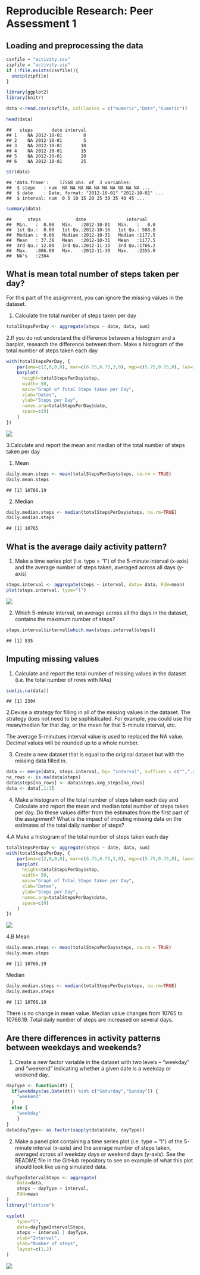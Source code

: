 # Reproducible Research: Peer Assessment 1

## Loading and preprocessing the data

```r
csvfile = "activity.csv"
zipfile = "activity.zip"
if (!file.exists(csvfile)){
  unzip(zipfile)
}

library(ggplot2)
library(knitr)

data <-read.csv(csvfile, colClasses = c("numeric","Date","numeric"))
```


```r
head(data)
```

```
##   steps       date interval
## 1    NA 2012-10-01        0
## 2    NA 2012-10-01        5
## 3    NA 2012-10-01       10
## 4    NA 2012-10-01       15
## 5    NA 2012-10-01       20
## 6    NA 2012-10-01       25
```



```r
str(data)
```

```
## 'data.frame':	17568 obs. of  3 variables:
##  $ steps   : num  NA NA NA NA NA NA NA NA NA NA ...
##  $ date    : Date, format: "2012-10-01" "2012-10-01" ...
##  $ interval: num  0 5 10 15 20 25 30 35 40 45 ...
```


```r
summary(data)
```

```
##      steps             date               interval     
##  Min.   :  0.00   Min.   :2012-10-01   Min.   :   0.0  
##  1st Qu.:  0.00   1st Qu.:2012-10-16   1st Qu.: 588.8  
##  Median :  0.00   Median :2012-10-31   Median :1177.5  
##  Mean   : 37.38   Mean   :2012-10-31   Mean   :1177.5  
##  3rd Qu.: 12.00   3rd Qu.:2012-11-15   3rd Qu.:1766.2  
##  Max.   :806.00   Max.   :2012-11-30   Max.   :2355.0  
##  NA's   :2304
```

## What is mean total number of steps taken per day?
For this part of the assignment, you can ignore the missing values in the dataset.
1. Calculate the total number of steps taken per day

```r
totalStepsPerDay <- aggregate(steps ~ date, data, sum)
```
2.If you do not understand the difference between a histogram and a barplot, research the difference between them. Make a histogram of the total number of steps taken each day

```r
with(totalStepsPerDay, {
    par(oma=c(2,0,0,0), mar=c(6.75,6.75,3,0), mgp=c(5.75,0.75,0), las=2)
    barplot(
      height=totalStepsPerDay$step,
      width= 50,
      main="Graph of Total Steps taken per Day",
      xlab="Dates",
      ylab="Steps per Day",
      names.arg=totalStepsPerDay$date,
      space=c(0)
    )
})
```

![](PA1_template_files/figure-html/unnamed-chunk-6-1.png)<!-- -->

3.Calculate and report the mean and median of the total number of steps taken per day

1. Mean

```r
daily.mean.steps <- mean(totalStepsPerDay$steps, na.rm = TRUE)
daily.mean.steps
```

```
## [1] 10766.19
```
2. Median

```r
daily.median.steps <- median(totalStepsPerDay$steps, na.rm=TRUE)
daily.median.steps
```

```
## [1] 10765
```

## What is the average daily activity pattern?
1. Make a time series plot (i.e. type = "l") of the 5-minute interval (x-axis) and the average number of steps taken, averaged across all days (y-axis)

```r
steps.interval <- aggregate(steps ~ interval, data= data, FUN=mean)
plot(steps.interval, type="l")
```

![](PA1_template_files/figure-html/unnamed-chunk-9-1.png)<!-- -->

2. Which 5-minute interval, on average across all the days in the dataset, contains the maximum number of steps?

```r
steps.interval$interval[which.max(steps.interval$steps)]
```

```
## [1] 835
```

## Imputing missing values
1. Calculate and report the total number of missing values in the dataset (i.e. the total number of rows with NAs)

```r
sum(is.na(data))
```

```
## [1] 2304
```
2.Devise a strategy for filling in all of the missing values in the dataset. The strategy does not need to be sophisticated. For example, you could use the mean/median for that day, or the mean for that 5-minute interval, etc.

The average 5-minutues interval value is used to replaced the NA value. Decimal values will be rounded up to a whole number.


3. Create a new dataset that is equal to the original dataset but with the missing data filled in.

```r
data <- merge(data, steps.interval, by= "interval", suffixes = c("",".avg_steps"))
na_rows <- is.na(data$steps)
data$steps[na_rows] <- data$steps.avg_steps[na_rows]
data <- data[,1:3]
```

4. Make a histogram of the total number of steps taken each day and Calculate and report the mean and median total number of steps taken per day. Do these values differ from the estimates from the first part of the assignment? What is the impact of imputing missing data on the estimates of the total daily number of steps?

4.A Make a histogram of the total number of steps taken each day

```r
totalStepsPerDay <- aggregate(steps ~ date, data, sum)
with(totalStepsPerDay, {
    par(oma=c(2,0,0,0), mar=c(6.75,6.75,3,0), mgp=c(5.75,0.75,0), las=2)
    barplot(
      height=totalStepsPerDay$step,
      width= 50,
      main="Graph of Total Steps taken per Day",
      xlab="Dates",
      ylab="Steps per Day",
      names.arg=totalStepsPerDay$date,
      space=c(0)
    )
})
```

![](PA1_template_files/figure-html/unnamed-chunk-13-1.png)<!-- -->

4.B  Mean

```r
daily.mean.steps <- mean(totalStepsPerDay$steps, na.rm = TRUE)
daily.mean.steps
```

```
## [1] 10766.19
```
Median

```r
daily.median.steps <- median(totalStepsPerDay$steps, na.rm=TRUE)
daily.median.steps
```

```
## [1] 10766.19
```

There is no change in mean value. Median value changes from 10765 to 10766.19.  Total daily number of steps are increased on several days.
## Are there differences in activity patterns between weekdays and weekends?
1. Create a new factor variable in the dataset with two levels – “weekday” and “weekend” indicating whether a given date is a weekday or weekend day.

```r
dayType <- function(dt) {
  if(weekdays(as.Date(dt)) %in% c("Saturday","Sunday")) { 
    "weekend"
  } 
  else {
    "weekday"
    }
}
data$dayType<- as.factor(sapply(data$date, dayType))
```
2. Make a panel plot containing a time series plot (i.e. type = "l") of the 5-minute interval (x-axis) and the average number of steps taken, averaged across all weekday days or weekend days (y-axis). See the README file in the GitHub repository to see an example of what this plot should look like using simulated data.

```r
dayTypeIntervalSteps <- aggregate(
    data=data,
    steps ~ dayType + interval,
    FUN=mean
)
library("lattice")

xyplot(
    type="l",
    data=dayTypeIntervalSteps,
    steps ~ interval | dayType,
    xlab="Interval",
    ylab="Number of steps",
    layout=c(1,2)
)
```

![](PA1_template_files/figure-html/unnamed-chunk-17-1.png)<!-- -->

